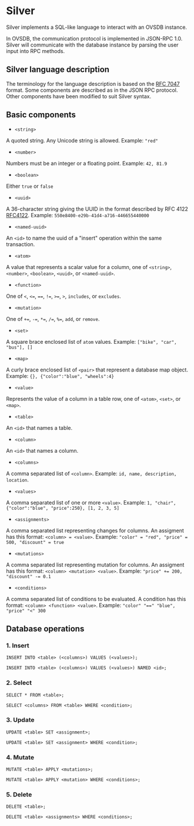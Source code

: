 # Silver

Silver implements a SQL-like language to interact with an OVSDB instance.

In OVSDB, the communication protocol is implemented in JSON-RPC 1.0. Silver will communicate with the database instance by parsing the user input into RPC methods.

## Silver language description
The terminology for the language description is based on the [RFC 7047](https://tools.ietf.org/html/rfc7047) format. Some components are described as in the JSON RPC protocol. Other components have been modified to suit Silver syntax.
## Basic components
+ `<string>`

A quoted string.  Any Unicode string is allowed. Example: `"red"`

+ `<number>`

Numbers must be an integer or a floating point. Example: `42, 81.9`

+ `<boolean>`

Either `true` or `false`

+ `<uuid>`

A 36-character string giving the UUID in the format described by RFC 4122 [RFC4122](https://tools.ietf.org/html/rfc4122). Example: `550e8400-e29b-41d4-a716-446655440000`

+ `<named-uuid>`

An `<id>` to name the uuid of a "insert" operation within the same transaction. 

+ `<atom>`

A value that represents a scalar value for a column, one of `<string>`, `<number>`, `<boolean>`, `<uuid>`, or `<named-uuid>`.

+ `<function>`

One of `<`, `<=`, `==`, `!=`, `>=`, `>`, `includes`, or `excludes`.

+ `<mutation>`

One of `+=`, `-=`, `*=`, `/=`, `%=`, `add`, or `remove`.

+ `<set>`

A square brace enclosed list of `atom` values. Example: `["bike", "car", "bus"], []`

+ `<map>`

A curly brace enclosed list of `<pair>` that represent a database map object. Example: `{}, {"color":"blue", "wheels":4}`

+ `<value>`

Represents the value of a column in a table row, one of `<atom>`, `<set>`, or `<map>`.

+ `<table>`

An `<id>` that names a table.

+ `<column>`

An `<id>` that names a column.

+ `<columns>`

A comma separated list of `<column>`. Example: `id, name, description, location`.

+ `<values>`

A comma separated list of one or more `<value>`. Example: `1, "chair", {"color":"blue", "price":250}, [1, 2, 3, 5]`

+ `<assignments>`

A comma separated list representing changes for columns. An assigment has this format: `<column> = <value>`. Example: `"color" = "red", "price" = 500, "discount" = true`

+ `<mutations>`

A comma separated list representing mutation for columns. An assigment has this format: `<column> <mutation> <value>`. Example: `"price" += 200, "discount" -= 0.1`

+ `<conditions>`

A comma separated list of conditions to be evaluated. A condition has this format: `<column> <function> <value>`. Example: `"color" "==" "blue", "price" "<" 300`

## Database operations
### 1. Insert
```
INSERT INTO <table> (<columns>) VALUES (<values>);
```

```
INSERT INTO <table> (<columns>) VALUES (<values>) NAMED <id>;
```

### 2. Select
```
SELECT * FROM <table>;
```
```
SELECT <columns> FROM <table> WHERE <condition>;
```

### 3. Update
```
UPDATE <table> SET <assignment>;
```
```
UPDATE <table> SET <assignment> WHERE <condition>;
```

### 4. Mutate
```
MUTATE <table> APPLY <mutations>;
```
```
MUTATE <table> APPLY <mutation> WHERE <conditions>;
```

### 5. Delete
```
DELETE <table>;
```
```
DELETE <table> <assignments> WHERE <conditions>;
```
